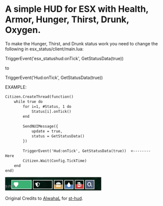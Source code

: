 # A simple HUD for ESX with Health, Armor, Hunger, Thirst, Drunk, Oxygen.


To make the Hunger, Thirst, and Drunk status work you need to change the following in esx_status/client/main.lua:


TriggerEvent('esx_statushud:onTick', GetStatusData(true)) 

to

TriggerEvent('Hud:onTick', GetStatusData(true))


EXAMPLE:

	Citizen.CreateThread(function()
		while true do
			for i=1, #Status, 1 do
				Status[i].onTick()
			end

			SendNUIMessage({
				update = true,
				status = GetStatusData()
			})

			TriggerEvent('Hud:onTick', GetStatusData(true))  <-------- Here
			Citizen.Wait(Config.TickTime)
		end
	end)

![Preview](ss.png)

Original Credits to [AlwahaL](https://github.com/AlwahaL) for [st-hud](https://github.com/AlwahaL/st-hud).
